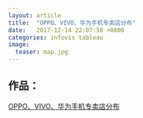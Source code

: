 ```yaml
---
layout: article
title:  "OPPO、VIVO、华为手机专卖店分布"
date:   2017-12-14 22:07:50 +0800
categories: infovis tableau
image:
  teaser: map.jpg	
---
```


## 作品：
<a href="https://public.tableau.com/views/_18162/1_2?:embed=y&:display_count=yes">OPPO、VIVO、华为手机专卖店分布</a>
